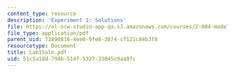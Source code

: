 ```yaml
---
content_type: resource
description: 'Experiment 1: Solutions'
file: https://ol-ocw-studio-app-qa.s3.amazonaws.com/courses/2-004-modeling-dynamics-and-control-ii-spring-2003/51c5a18d794b514f532733045c9aa97c_Lab1Soln.pdf
file_type: application/pdf
parent_uid: 73890816-4ee0-9fe8-3874-cf121c84b3f8
resourcetype: Document
title: Lab1Soln.pdf
uid: 51c5a18d-794b-514f-5327-33045c9aa97c
---
```


